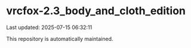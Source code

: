# vrcfox-2.3_body_and_cloth_edition

Last updated: 2025-07-15 06:32:11

This repository is automatically maintained.
